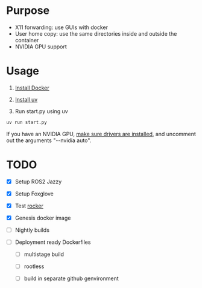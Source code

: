 # Purpose

- X11 forwarding: use GUIs with docker
- User home copy: use the same directories inside and outside the container
- NVIDIA GPU support

# Usage 

1. [Install Docker](https://docs.docker.com/engine/install/)

2. [Install uv](https://docs.astral.sh/uv/getting-started/installation/)

3. Run start.py using uv
```sh
uv run start.py
```
If you have an NVIDIA GPU, [make sure drivers are installed](https://ubuntu.com/server/docs/nvidia-drivers-installation), and uncomment out the arguments "--nvidia auto".

# TODO

- [x] Setup ROS2 Jazzy
- [x] Setup Foxglove
- [x] Test [rocker](https://github.com/osrf/rocker)

- [x] Genesis docker image

- [ ] Nightly builds

- [ ] Deployment ready Dockerfiles
  - [ ] multistage build
  - [ ] rootless
  - [ ] build in separate github genvironment

